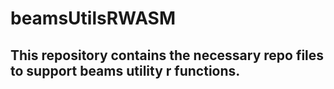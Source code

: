 # beamsUtilsRWASM
## This repository contains the necessary repo files to support beams utility r functions.